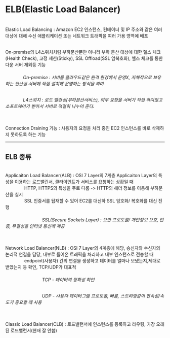# ELB(Elastic Load Balancer)

<br>Elastic Load Balancing :  Amazon EC2 인스턴스, 컨테이너 및 IP 주소와 같은 여러 대상에 대해 수신 애플리케이션 또는 네트워크 트래픽을 여러 가용 영역에 배포

<br>On-premise의 L4스위치처럼 부하분산뿐만 아니라 부하 분산 대상에 대한 헬스 체크(Health Check), 고정 세션(Sticky), SSL Offload(SSL 암복호화), 헬스 체크를 통한 다운 서버 제외등 기능

<h6>&emsp;&emsp;&emsp;&emsp;On-premise : 서버를 클라우드같은 원격 환경에서 운영X, 자체적으로 보유하는 전산실 서버에 직접 설치해 운영하는 방식을 의미

<br>&emsp;&emsp;&emsp;&emsp;L4스위치 : 로드 밸런싱(부하분산서비스), 외부 요청을 서버가 직접 하지않고 소프트웨어가 받아서 서버로 적절히 나누어 준다.</h6>

<br>Connection Draining 기능 : 사용자의 요청을 처리 중인 EC2 인스턴스를 바로 삭제하지 못하도록 하는 기능

<hr>
<h2>ELB 종류 </h2>
<br> Applicaiton Load Balancer(ALB) : OSI 7 Layer의 7계층 Applicaiton Layer의 특성을 이용하는 로드밸런서, 클라이언트가 서비스를 요청하는 상황일 때
<br>&emsp;&emsp;&emsp;&emsp; HTTP, HTTPS의 특성을 주로 다룸 -> HTTP의 헤더 정보를 이용해 부하분산을 실시 
<br>&emsp;&emsp;&emsp;&emsp; SSL 인증서를 탑재할 수 있어 EC2를 대신하 SSL 암호화/ 복호화를 대신 진행

<h6>&emsp;&emsp;&emsp;&emsp;&emsp;&emsp;&emsp;&emsp;  SSL(Secure Sockets Layer) : 보안 프로토콜/ 개인정보 보호, 인증, 무결성을 인터넷 통신에 제공</h6>

<br> Network Load Balancer(NLB) : OSI 7 Layer의 4계층에 해당, 송신자와 수신자의 논리적 연결을 담당, 내부로 들어온 트래픽을 처리하고 내부 인스턴스로 전송할 때
<br>&emsp;&emsp;&emsp;&emsp; endpoint(사용자) 간의 연결을 생성하고 데이터를 얼마나 보냈는지,제대로 받았는지 등 확인, TCP/UDP가 대표적

<h6>&emsp;&emsp;&emsp;&emsp;&emsp;&emsp;&emsp;&emsp;  TCP - 데이터의 정확성 확인
  
<br>&emsp;&emsp;&emsp;&emsp;&emsp;&emsp;&emsp;&emsp;  UDP - 사용자 데이터그램 프로토콜, 빠름, 스트리밍같이 연속성/속도가 중요할 때 사용</h6>

<br> Classic Load Balancer(CLB) : 로드밸런서에 인스턴스를 등록하고 라우팅, 가장 오래된 로드밸런서(현재 잘 안씀)
